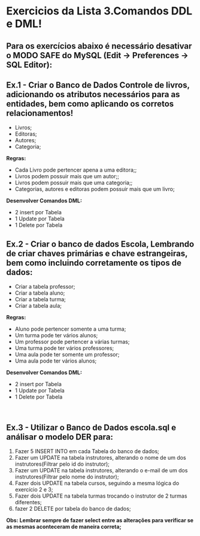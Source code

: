 # Exercicios da Lista 3.Comandos DDL e DML!
## Para os exercícios abaixo é necessário desativar o MODO SAFE do MySQL (Edit -> Preferences -> SQL Editor):<br />
<h2><b>Ex.1</b> - Criar o Banco de Dados Controle de livros, adicionando os atributos necessários para as entidades, bem como aplicando os corretos relacionamentos!</h2>
<ul>
<li>Livros;</li>
<li>Editoras;</li>
<li>Autores;</li>
<li>Categoria;</li>
</ul>

**Regras:**
<ul>
<li>Cada Livro pode pertencer apena a uma editora;;</li>
<li>Livros podem possuir mais que um autor;;</li>
<li>Livros podem possuir mais que uma categoria;;</li>
<li>Categorias, autores e editoras podem possuir mais que um livro;</li>
</ul>

**Desenvolver Comandos DML:**
<ul>
<li>2 insert por Tabela</li>
<li>1 Update por Tabela</li>
<li>1 Delete por Tabela</li>
</ul>

<h2><b>Ex.2</b> - Criar o banco de dados Escola, Lembrando de criar chaves primárias e chave estrangeiras, bem como incluindo corretamente os tipos de dados:</h2>
<ul>
<li>Criar a tabela professor;</li>
<li>Criar a tabela aluno;</li>
<li>Criar a tabela turma;</li>
<li>Criar a tabela aula;</li>
</ul>

**Regras:**
<ul>
<li>Aluno pode pertencer somente a uma turma;</li>
<li>Um turma pode ter vários alunos;</li>
<li>Um professor pode pertencer a várias turmas;</li>
<li>Uma turma pode ter vários professores;</li>
<li>Uma aula pode ter somente um professor;</li>
<li>Uma aula pode ter vários alunos;</li>
</ul>

**Desenvolver Comandos DML:**
<ul>
<li>2 insert por Tabela</li>
<li>1 Update por Tabela</li>
<li>1 Delete por Tabela</li>
</ul>
<br />

<h2><b>Ex.3</b> - Utilizar o Banco de Dados escola.sql e análisar o modelo DER para:</h2>
<ol>
 <li>Fazer 5 INSERT INTO em cada Tabela do banco de dados;</li>
 <li>Fazer um UPDATE na tabela instrutores, alterando o nome de um dos instrutores(Filtrar pelo id do instrutor);</li>
 <li>Fazer um UPDATE na tabela instrutores, alterando o e-mail de um dos instrutores(Filtrar pelo nome do instrutor);</li>
 <li>Fazer dois UPDATE na tabela cursos, seguindo a mesma lógica do exercício 2 e 3;</li>
 <li>Fazer dois UPDATE na tabela turmas trocando o instrutor de 2 turmas diferentes;</li>
 <li>fazer 2 DELETE por tabela do banco de dados;</li>
</ol>

<b>Obs: Lembrar sempre de fazer select entre as alterações para verificar se as mesmas aconteceram de maneira correta;</b>

